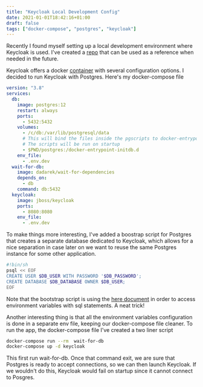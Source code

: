 ```yaml
---
title: "Keycloak Local Development Config"
date: 2021-01-01T18:42:16+01:00
draft: false
tags: ["docker-compose", "postgres", "keycloak"]
---
```


Recently I found myself setting up a local development environment where Keycloak is used.
I've created a [repo](https://github.com/dovidio/keycloak-postgres-local-development) that can be used as a reference when needed in the future.
<!--more-->
Keycloak offers a docker [container](https://hub.docker.com/r/jboss/keycloak/) with several configuration options. I decided to run Keycloak with Postgres. Here's my docker-compose file

```yaml
version: "3.8"
services:
  db:
    image: postgres:12
    restart: always 
    ports:
      - 5432:5432
    volumes:
      - /c/db:/var/lib/postgresql/data
      # This will bind the files inside the pgscripts to docker-entrypoint-initdb.d
      # The scripts will be run on startup
      - $PWD/postgres:/docker-entrypoint-initdb.d
    env_file:
      - .env.dev
  wait-for-db:
    image: dadarek/wait-for-dependencies
    depends_on:
      - db 
    command: db:5432
  keycloak:
    image: jboss/keycloak
    ports:
      - 8080:8080
    env_file:
      - .env.dev
```

To make things more interesting, I've added a boostrap script for Postgres that creates a separate database dedicated to Keycloak, which allows for a nice separation in case later on we want to reuse the same Postgres instance for some other application.
```bash
#!bin/sh
psql << EOF 
CREATE USER $DB_USER WITH PASSWORD '$DB_PASSWORD';
CREATE DATABASE $DB_DATABASE OWNER $DB_USER;
EOF
```
Note that the bootstrap script is using the [here document](https://en.wikipedia.org/wiki/Here_document) in order to access environment variables with sql statements. A neat trick!

Another interesting thing is that all the environment variables configuration is done in a separate env file, keeping our docker-compose file cleaner.
To run the app, the docker-compose file I've created a two liner script
```bash
docker-compose run --rm  wait-for-db
docker-compose up -d keycloak 
```
This first run wait-for-db. Once that command exit, we are sure that Postgres is ready to accept connections, so we can then launch Keycloak. If we wouldn't do this, Keycloak would fail on startup since it cannot connect to Posgres.

